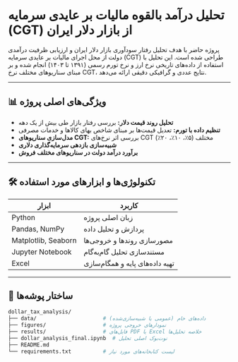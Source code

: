 # تحلیل درآمد بالقوه مالیات بر عایدی سرمایه (CGT) از بازار دلار ایران

پروژه حاضر با هدف تحلیل رفتار سودآوری بازار دلار ایران و ارزیابی ظرفیت درآمدی دولت از محل اجرای مالیات بر عایدی سرمایه (CGT) طراحی شده است. این تحلیل با استفاده از داده‌های تاریخی نرخ ارز و نرخ تورم رسمی (۱۳۹۱ تا ۱۴۰۳) انجام شده و بر مبنای سناریوهای مختلف نرخ CGT، نتایج عددی و گرافیکی دقیقی ارائه می‌دهد.

---

## 📊 ویژگی‌های اصلی پروژه

- **تحلیل روند قیمت دلار:** بررسی رفتار بازار طی بیش از یک دهه
- **تنظیم داده با تورم:** تعدیل قیمت‌ها بر مبنای شاخص بهای کالاها و خدمات مصرفی
- **مدل‌سازی سناریوهای CGT:** بررسی اثر نرخ‌های CGT مختلف (۵٪، ۱۰٪، ۲۰٪)
- **شبیه‌سازی بازدهی سرمایه‌گذاری دلاری**
- **برآورد درآمد دولت در سناریوهای مختلف فروش**

---

## 🛠 تکنولوژی‌ها و ابزارهای مورد استفاده

| ابزار | کاربرد |
|------|--------|
| Python | زبان اصلی پروژه |
| Pandas, NumPy | پردازش و تحلیل داده |
| Matplotlib, Seaborn | مصورسازی روندها و خروجی‌ها |
| Jupyter Notebook | مستندسازی تحلیل گام‌به‌گام |
| Excel | تهیه داده‌های پایه و همگام‌سازی |

---

## 📁 ساختار پوشه‌ها

```bash
dollar_tax_analysis/
├── data/                     # داده‌های خام (عمومی یا شبیه‌سازی‌شده)
├── figures/                  # نمودارهای خروجی پروژه
├── results/                  # فایل‌های PDF یا Excel خلاصه تحلیل‌ها
├── dollar_analysis_final.ipynb  # نوت‌بوک اصلی تحلیل
├── README.md
└── requirements.txt          # لیست کتابخانه‌های مورد نیاز
